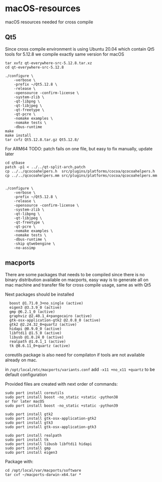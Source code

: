 # macOS-resources
macOS resources needed for cross compile

## Qt5

Since cross compile environment is using Ubuntu 20.04 which contain Qt5 tools for 5.12.8 we compile exactly same version for macOS
```
tar xvfz qt-everywhere-src-5.12.8.tar.xz
cd qt-everywhere-src-5.12.8

./configure \
    -verbose \
    -prefix ~/Qt5.12.8 \
    -release \
    -opensource -confirm-license \
    -system-zlib \
    -qt-libpng \
    -qt-libjpeg \
    -qt-freetype \
    -qt-pcre \
    -nomake examples \
    -nomake tests \
    -dbus-runtime
make
make install
tar cvfz Qt5.12.8.tar.gz Qt5.12.8/
```

For ARM64
TODO: patch fails on one file, but easy to fix manually, update later
```
cd qtbase
patch -p1 < ../../qt-split-arch.patch
cp ../../qcocoahelpers.h  src/plugins/platforms/cocoa/qcocoahelpers.h 
cp ../../qcocoahelpers.mm src/plugins/platforms/cocoa/qcocoahelpers.mm


./configure \
    -verbose \
    -prefix ~/Qt5.12.8 \
    -release \
    -opensource -confirm-license \
    -system-zlib \
    -qt-libpng \
    -qt-libjpeg \
    -qt-freetype \
    -qt-pcre \
    -nomake examples \
    -nomake tests \
    -dbus-runtime \
    -skip qtwebengine \
    -no-assimp
```



## macports
There are some packages that needs to be compiled since there is no binary distribution available on macports, easy way is to generate all
on mac machine and transfer file for cross compile usage, same as with Qt5

Next packages should be installed
```
  boost @1.71.0_3+no_single (active)
  eigen3 @3.3.9_0 (active)
  gmp @6.2.1_0 (active)
  graphviz @2.40.1_4+pangocairo (active)
  gtk-osx-application-gtk2 @2.0.8_0 (active)
  gtk2 @2.24.32_0+quartz (active)
  hidapi @0.9.0_0 (active)
  libftdi1 @1.5_0 (active)
  libusb @1.0.24_0 (active)
  realpath @1.0.1_1 (active)
  tk @8.6.11_0+quartz (active)
```

coreutils package is also need for compilaton if tools are not available already on mac.

in `/opt/local/etc/macports/variants.conf` add `-x11 +no_x11 +quartz` to be default configuration

Provided files are created with next order of commands:
```
sudo port install coreutils
sudo port install boost -no_static +static -python38
or for later macOS 
sudo port install boost -no_static +static -python39

sudo port install gtk2
sudo port install gtk-osx-application-gtk2
sudo port install gtk3
sudo port install gtk-osx-application-gtk3

sudo port install realpath
sudo port install tk
sudo port install libusb libftdi1 hidapi
sudo port install gmp
sudo port install eigen3
```

Package with:
```
cd /opt/local/var/macports/software
tar cvf ~/macports-darwin-x64.tar *
```
